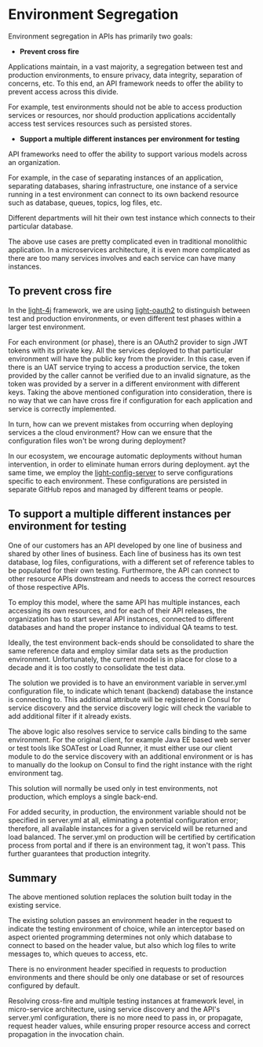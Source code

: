 # Environment Segregation

Environment segregation in APIs has primarily two goals:

* __Prevent cross fire__

Applications maintain, in a vast majority, a segregation between test and production environments, to ensure privacy, data integrity, separation of concerns, etc. To this end, an API framework needs to offer the ability to prevent access across this divide.

For example, test environments should not be able to access production services or resources, nor should production applications accidentally access test services resources such as persisted stores.

* __Support a multiple different instances per environment for testing__

API frameworks need to offer the ability to support various models across an organization.

For example, in the case of separating instances of an application, separating databases, sharing infrastructure,
one instance of a service running in a test environment can connect to its own backend resource such as database,
queues, topics, log files, etc.

Different departments will hit their own test instance which connects to their particular database.

The above use cases are pretty complicated even in traditional monolithic application. In a microservices architecture,
it is even more complicated as there are too many services involves and each service can have many instances.


## To prevent cross fire

In the [light-4j](https://github.com/networknt/light-4j) framework, we are using [light-oauth2](https://github.com/networknt/light-oauth2)
to distinguish between test and production environments, or even different test phases within a larger test environment.

For each environment (or phase), there is an OAuth2 provider to sign JWT tokens with its private key. All the services deployed to that particular environment will have the public key from
the provider. In this case, even if there is an UAT service trying to access a production service, the token provided
by the caller cannot be verified due to an invalid signature, as the token was provided by a server in a different environment with different keys. Taking the above mentioned configuration into consideration, there is no way that
we can have cross fire if configuration for each application and service is correctly implemented.


In turn, how can we prevent mistakes from occurring when deploying services a the cloud environment? How can we ensure that
the configuration files won't be wrong during deployment?

In our ecosystem, we encourage automatic
deployments without human intervention, in order to eliminate human errors during deployment. ayt the same time, we employ the
[light-config-server](https://github.com/networknt/light-config-server) to serve configurations specific to each
environment. These configurations are persisted in separate GitHub repos and managed by different teams or people.


## To support a multiple different instances per environment for testing

One of our customers has an API developed by one line of business and shared by other lines of business. Each line of
business has its own test database, log files, configurations, with a different set of reference tables to be populated
for their own testing. Furthermore, the API can connect to other resource APIs downstream and needs to access the correct
resources of those respective APIs.

To employ this model, where the same API has multiple instances, each accessing its own resources, and for each of their
API releases, the organization has to start several API instances, connected to different databases and hand the proper
instance to individual QA teams to test.

Ideally, the test environment back-ends should be consolidated to share the same reference data and employ similar data
sets as the production environment. Unfortunately, the current model is in place for close to a decade and it is too
costly to consolidate the test data.

The solution we provided is to have an environment variable in server.yml configuration file, to indicate which tenant
(backend) database the instance is connecting to. This additional attribute will be registered in Consul for service
discovery and the service discovery logic will check the variable to add additional filter if it already exists.

The above logic also resolves service to service calls binding to the same environment. For the original
client, for example Java EE based web server or test tools like SOATest or Load Runner, it must either use our client
module to do the service discovery with an additional environment or is has to manually do the lookup on Consul
to find the right instance with the right environment tag.

This solution will normally be used only in test environments, not production, which employs a single back-end.

For added security, in production, the environment variable should not be specified in server.yml at all, eliminating
a potential configuration error; therefore, all available instances for a given serviceId will be returned and load
balanced. The server.yml on production will be certified by certification process from portal and if there is an
environment tag, it won't pass. This further guarantees that production integrity.


## Summary

The above mentioned solution replaces the solution built today in the existing service.

The existing solution passes an environment header in the request to indicate the testing environment of choice, while
an interceptor based on aspect oriented programming determines not only which database to connect to based on the header
value, but also which log files to write messages to, which queues to access, etc.


There is no environment header specified in requests to production environments and there should be only one database
or set of resources configured by default.

Resolving cross-fire and multiple testing instances at framework level, in micro-service architecture, using service
discovery and the API's server.yml configuration, there is no more need to pass in, or propagate, request header values,
while ensuring proper resource access and correct propagation in the invocation chain.
